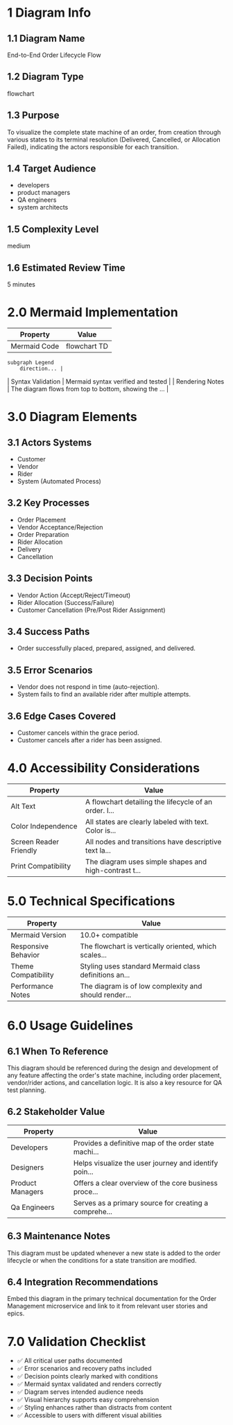 # 1 Diagram Info

## 1.1 Diagram Name

End-to-End Order Lifecycle Flow

## 1.2 Diagram Type

flowchart

## 1.3 Purpose

To visualize the complete state machine of an order, from creation through various states to its terminal resolution (Delivered, Cancelled, or Allocation Failed), indicating the actors responsible for each transition.

## 1.4 Target Audience

- developers
- product managers
- QA engineers
- system architects

## 1.5 Complexity Level

medium

## 1.6 Estimated Review Time

5 minutes

# 2.0 Mermaid Implementation

| Property | Value |
|----------|-------|
| Mermaid Code | flowchart TD
    subgraph Legend
        direction... |
| Syntax Validation | Mermaid syntax verified and tested |
| Rendering Notes | The diagram flows from top to bottom, showing the ... |

# 3.0 Diagram Elements

## 3.1 Actors Systems

- Customer
- Vendor
- Rider
- System (Automated Process)

## 3.2 Key Processes

- Order Placement
- Vendor Acceptance/Rejection
- Order Preparation
- Rider Allocation
- Delivery
- Cancellation

## 3.3 Decision Points

- Vendor Action (Accept/Reject/Timeout)
- Rider Allocation (Success/Failure)
- Customer Cancellation (Pre/Post Rider Assignment)

## 3.4 Success Paths

- Order successfully placed, prepared, assigned, and delivered.

## 3.5 Error Scenarios

- Vendor does not respond in time (auto-rejection).
- System fails to find an available rider after multiple attempts.

## 3.6 Edge Cases Covered

- Customer cancels within the grace period.
- Customer cancels after a rider has been assigned.

# 4.0 Accessibility Considerations

| Property | Value |
|----------|-------|
| Alt Text | A flowchart detailing the lifecycle of an order. I... |
| Color Independence | All states are clearly labeled with text. Color is... |
| Screen Reader Friendly | All nodes and transitions have descriptive text la... |
| Print Compatibility | The diagram uses simple shapes and high-contrast t... |

# 5.0 Technical Specifications

| Property | Value |
|----------|-------|
| Mermaid Version | 10.0+ compatible |
| Responsive Behavior | The flowchart is vertically oriented, which scales... |
| Theme Compatibility | Styling uses standard Mermaid class definitions an... |
| Performance Notes | The diagram is of low complexity and should render... |

# 6.0 Usage Guidelines

## 6.1 When To Reference

This diagram should be referenced during the design and development of any feature affecting the order's state machine, including order placement, vendor/rider actions, and cancellation logic. It is also a key resource for QA test planning.

## 6.2 Stakeholder Value

| Property | Value |
|----------|-------|
| Developers | Provides a definitive map of the order state machi... |
| Designers | Helps visualize the user journey and identify poin... |
| Product Managers | Offers a clear overview of the core business proce... |
| Qa Engineers | Serves as a primary source for creating a comprehe... |

## 6.3 Maintenance Notes

This diagram must be updated whenever a new state is added to the order lifecycle or when the conditions for a state transition are modified.

## 6.4 Integration Recommendations

Embed this diagram in the primary technical documentation for the Order Management microservice and link to it from relevant user stories and epics.

# 7.0 Validation Checklist

- ✅ All critical user paths documented
- ✅ Error scenarios and recovery paths included
- ✅ Decision points clearly marked with conditions
- ✅ Mermaid syntax validated and renders correctly
- ✅ Diagram serves intended audience needs
- ✅ Visual hierarchy supports easy comprehension
- ✅ Styling enhances rather than distracts from content
- ✅ Accessible to users with different visual abilities

